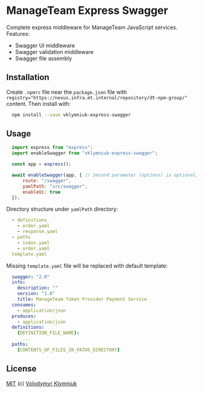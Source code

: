 # ManageTeam Express Swagger

Complete express middleware for ManageTeam JavaScript services. Features:

+ Swagger UI middleware
+ Swagger validation middleware
+ Swagger file assembly

Installation
------------

Create `.npmrc` file near the `package.json` file with `registry="https://nexus.infra.mt.internal/repository/dt-npm-group/"` content. Then install with:

```bash
  npm install --save vklymniuk-express-swagger
```

Usage
-----

```javascript
  import express from "express";
  import enableSwagger from "vklymniuk-express-swagger";

  const app = express();

  await enableSwagger(app, { // Second parameter (options) is optional, defaults are listed below
      route: "/swagger",
      yamlPath: "src/swagger",
      enableUi: true
  });
```

Directory structure under `yamlPath` directory:

```yaml
  - definitions
    - order.yaml
    - response.yaml
  - paths
    - index.yaml
    - order.yaml
  template.yaml
```

Missing `template.yaml` file will be replaced with default template:

```yaml
  swagger: "2.0"
  info:
    description: ""
    version: "1.0"
    title: ManageTeam Token Provider Payment Service
  consumes:
    - application/json
  produces:
    - application/json
  definitions:
    {DEFINITION_FILE_NAME}:
      ...
  paths:
    {CONTENTS_OF_FILES_IN_PATHS_DIRECTORY}
```

License
-------

[MIT](LICENSE) (c) [Volodymyr Klymniuk](Volodymyr.Klymniuk@gmail.com)